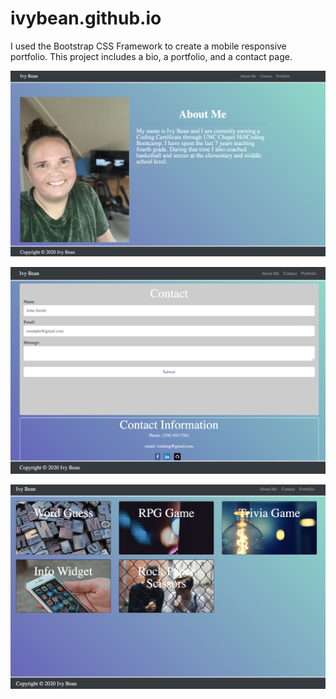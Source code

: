 # ivybean.github.io
I used the Bootstrap CSS Framework to create a mobile responsive portfolio. 
This project includes a bio, a portfolio, and a contact page.

![alt text](assets/screenshots/aboutMe.png "About ME")

![alt text](assets/screenshots/contact.png "About ME")

![alt text](assets/screenshots/portfolio.png "About ME")